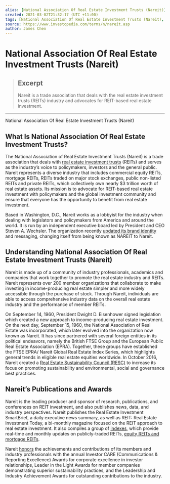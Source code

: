 ```yaml
---
alias: [National Association Of Real Estate Investment Trusts (Nareit)]
created: 2021-03-02T21:32:17 (UTC +11:00)
tags: [National Association Of Real Estate Investment Trusts (Nareit), National Association Of Real Estate Investment Trusts (Nareit)]
source: https://www.investopedia.com/terms/n/nareit.asp
author: James Chen
---
```


# National Association Of Real Estate Investment Trusts (Nareit)

> ## Excerpt
> Nareit is a trade association that deals with the real estate investment trusts (REITs) industry and advocates for REIT-based real estate investment.

---

National Association Of Real Estate Investment Trusts (Nareit)
## What Is National Association Of Real Estate Investment Trusts?

The National Association of Real Estate Investment Trusts (Nareit) is a trade association that deals with [real estate investment trusts](https://www.investopedia.com/terms/r/reit.asp) (REITs) and serves as the industry’s voice to policymakers, investors and the general public. Nareit represents a diverse industry that includes commercial equity REITs, mortgage REITs, REITs traded on major stock exchanges, public non-listed REITs and private REITs, which collectively own nearly $3 trillion worth of real estate assets. Its mission is to advocate for REIT-based real estate investment with policymakers and the global investment community and ensure that everyone has the opportunity to benefit from real estate investment.

Based in Washington, D.C., Nareit works as a lobbyist for the industry when dealing with legislators and policymakers from America and around the world. It is run by an independent executive board led by President and CEO Steven A. Wechsler. The organization recently [updated its brand identity](https://www.reit.com/nareit/nareit-has-new-look) and messaging, changing itself from being known as NAREIT to Nareit.

## Understanding National Association Of Real Estate Investment Trusts (Nareit)

Nareit is made up of a community of industry professionals, academics and companies that work together to promote the real estate industry and REITs. Nareit represents over 200 member organizations that collaborate to make investing in income-producing real estate simpler and more widely accessible through the purchase of stock. Through Nareit, individuals are able to access comprehensive industry data on the overall real estate industry and the performance of member REITs.

On September 14, 1960, President Dwight D. Eisenhower signed legislation which created a new approach to income-producing real estate investment. On the next day, September 15, 1960, the National Association of Real Estate was incorporated, which later evolved into the organization now known as Nareit. It has since partnered with several foreign entities in its political endeavors, namely the British FTSE Group and the European Public Real Estate Association (EPRA). Together, these groups have established the FTSE EPRA/ Nareit Global Real Estate Index Series, which highlights general trends in eligible real estate equities worldwide. In October 2016, Nareit created a [Real Estate Sustainability Council (RESC)](https://www.reit.com/nareit/reits-sustainability) to increase its focus on promoting sustainability and environmental, social and governance best practices.

## Nareit’s Publications and Awards

Nareit is the leading producer and sponsor of research, publications, and conferences on REIT investment, and also publishes news, data, and industry perspectives. Nareit publishes the Real Estate Investment SmartBrief, a daily executive news summary, as well as REIT: Real Estate Investment Today, a bi-monthly magazine focused on the REIT approach to real estate investment. It also compiles a group of [indexes](https://www.reit.com/data-research/reit-indexes), which provide real-time and monthly updates on publicly-traded REITs, [equity REITs and mortgage REITs](https://www.investopedia.com/ask/answers/012015/what-are-pros-and-cons-owning-equity-reit-versus-mortgage-reit.asp).

Nareit [honors](https://www.reit.com/nareit/industry-awards) the achievements and contributions of its members and industry professionals with the annual Investor CARE (Communications & Reporting Excellence) Awards for corporate excellence in investor relationships, Leader in the Light Awards for member companies demonstrating superior sustainability practices, and the Leadership and Industry Achievement Awards for outstanding contributions to the industry.
